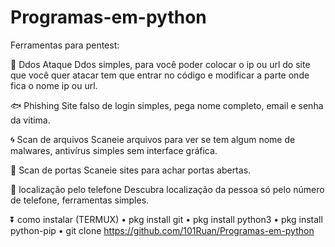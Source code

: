 # Programas-em-python
Ferramentas para pentest:

🏧 Ddos
Ataque Ddos simples, para você poder colocar o ip ou url do site que você quer atacar tem que entrar no código e modificar a parte onde fica o nome ip ou url.

🐟 Phishing
Site falso de login simples, pega nome completo, email e senha da vitima.

🌀 Scan de arquivos
Scaneie arquivos para ver se tem algum nome de malwares, antivírus simples sem interface gráfica.

🚪 Scan de portas
Scaneie sites para achar portas abertas.

📱 localização pelo telefone
Descubra localização da pessoa só pelo número de telefone, ferramentas simples.

⏬ como instalar (TERMUX)
• pkg install git
• pkg install python3
• pkg install python-pip
• git clone https://github.com/101Ruan/Programas-em-python
